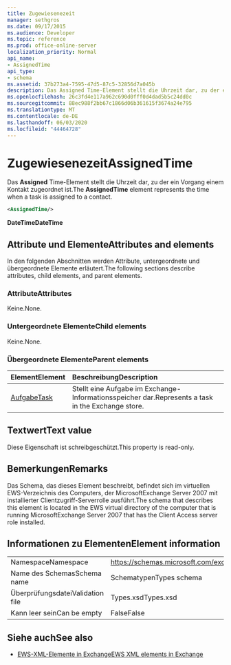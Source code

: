```yaml
---
title: Zugewiesenezeit
manager: sethgros
ms.date: 09/17/2015
ms.audience: Developer
ms.topic: reference
ms.prod: office-online-server
localization_priority: Normal
api_name:
- AssignedTime
api_type:
- schema
ms.assetid: 37b273a4-7595-47d5-87c5-32856d7a045b
description: Das Assigned Time-Element stellt die Uhrzeit dar, zu der ein Vorgang einem Kontakt zugeordnet ist.
ms.openlocfilehash: 26c3fd4e117a962c690d0fff0d4dad5b5c24dd0c
ms.sourcegitcommit: 88ec988f2bb67c1866d06b361615f3674a24e795
ms.translationtype: MT
ms.contentlocale: de-DE
ms.lasthandoff: 06/03/2020
ms.locfileid: "44464728"
---
```

# <a name="assignedtime"></a><span data-ttu-id="3b0bc-103">Zugewiesenezeit</span><span class="sxs-lookup"><span data-stu-id="3b0bc-103">AssignedTime</span></span>

<span data-ttu-id="3b0bc-104">Das **Assigned** Time-Element stellt die Uhrzeit dar, zu der ein Vorgang einem Kontakt zugeordnet ist.</span><span class="sxs-lookup"><span data-stu-id="3b0bc-104">The **AssignedTime** element represents the time when a task is assigned to a contact.</span></span> 
  
```xml
<AssignedTime/>
```

 <span data-ttu-id="3b0bc-105">**DateTime**</span><span class="sxs-lookup"><span data-stu-id="3b0bc-105">**DateTime**</span></span>
## <a name="attributes-and-elements"></a><span data-ttu-id="3b0bc-106">Attribute und Elemente</span><span class="sxs-lookup"><span data-stu-id="3b0bc-106">Attributes and elements</span></span>

<span data-ttu-id="3b0bc-107">In den folgenden Abschnitten werden Attribute, untergeordnete und übergeordnete Elemente erläutert.</span><span class="sxs-lookup"><span data-stu-id="3b0bc-107">The following sections describe attributes, child elements, and parent elements.</span></span>
  
### <a name="attributes"></a><span data-ttu-id="3b0bc-108">Attribute</span><span class="sxs-lookup"><span data-stu-id="3b0bc-108">Attributes</span></span>

<span data-ttu-id="3b0bc-109">Keine.</span><span class="sxs-lookup"><span data-stu-id="3b0bc-109">None.</span></span>
  
### <a name="child-elements"></a><span data-ttu-id="3b0bc-110">Untergeordnete Elemente</span><span class="sxs-lookup"><span data-stu-id="3b0bc-110">Child elements</span></span>

<span data-ttu-id="3b0bc-111">Keine.</span><span class="sxs-lookup"><span data-stu-id="3b0bc-111">None.</span></span>
  
### <a name="parent-elements"></a><span data-ttu-id="3b0bc-112">Übergeordnete Elemente</span><span class="sxs-lookup"><span data-stu-id="3b0bc-112">Parent elements</span></span>

|<span data-ttu-id="3b0bc-113">**Element**</span><span class="sxs-lookup"><span data-stu-id="3b0bc-113">**Element**</span></span>|<span data-ttu-id="3b0bc-114">**Beschreibung**</span><span class="sxs-lookup"><span data-stu-id="3b0bc-114">**Description**</span></span>|
|:-----|:-----|
|[<span data-ttu-id="3b0bc-115">Aufgabe</span><span class="sxs-lookup"><span data-stu-id="3b0bc-115">Task</span></span>](task.md) <br/> |<span data-ttu-id="3b0bc-116">Stellt eine Aufgabe im Exchange-Informationsspeicher dar.</span><span class="sxs-lookup"><span data-stu-id="3b0bc-116">Represents a task in the Exchange store.</span></span>  <br/> |
   
## <a name="text-value"></a><span data-ttu-id="3b0bc-117">Textwert</span><span class="sxs-lookup"><span data-stu-id="3b0bc-117">Text value</span></span>

<span data-ttu-id="3b0bc-118">Diese Eigenschaft ist schreibgeschützt.</span><span class="sxs-lookup"><span data-stu-id="3b0bc-118">This property is read-only.</span></span>
  
## <a name="remarks"></a><span data-ttu-id="3b0bc-119">Bemerkungen</span><span class="sxs-lookup"><span data-stu-id="3b0bc-119">Remarks</span></span>

<span data-ttu-id="3b0bc-120">Das Schema, das dieses Element beschreibt, befindet sich im virtuellen EWS-Verzeichnis des Computers, der MicrosoftExchange Server 2007 mit installierter Clientzugriff-Serverrolle ausführt.</span><span class="sxs-lookup"><span data-stu-id="3b0bc-120">The schema that describes this element is located in the EWS virtual directory of the computer that is running MicrosoftExchange Server 2007 that has the Client Access server role installed.</span></span>
  
## <a name="element-information"></a><span data-ttu-id="3b0bc-121">Informationen zu Elementen</span><span class="sxs-lookup"><span data-stu-id="3b0bc-121">Element information</span></span>

|||
|:-----|:-----|
|<span data-ttu-id="3b0bc-122">Namespace</span><span class="sxs-lookup"><span data-stu-id="3b0bc-122">Namespace</span></span>  <br/> |https://schemas.microsoft.com/exchange/services/2006/types  <br/> |
|<span data-ttu-id="3b0bc-123">Name des Schemas</span><span class="sxs-lookup"><span data-stu-id="3b0bc-123">Schema name</span></span>  <br/> |<span data-ttu-id="3b0bc-124">Schematypen</span><span class="sxs-lookup"><span data-stu-id="3b0bc-124">Types schema</span></span>  <br/> |
|<span data-ttu-id="3b0bc-125">Überprüfungsdatei</span><span class="sxs-lookup"><span data-stu-id="3b0bc-125">Validation file</span></span>  <br/> |<span data-ttu-id="3b0bc-126">Types.xsd</span><span class="sxs-lookup"><span data-stu-id="3b0bc-126">Types.xsd</span></span>  <br/> |
|<span data-ttu-id="3b0bc-127">Kann leer sein</span><span class="sxs-lookup"><span data-stu-id="3b0bc-127">Can be empty</span></span>  <br/> |<span data-ttu-id="3b0bc-128">False</span><span class="sxs-lookup"><span data-stu-id="3b0bc-128">False</span></span>  <br/> |
   
## <a name="see-also"></a><span data-ttu-id="3b0bc-129">Siehe auch</span><span class="sxs-lookup"><span data-stu-id="3b0bc-129">See also</span></span>

- [<span data-ttu-id="3b0bc-130">EWS-XML-Elemente in Exchange</span><span class="sxs-lookup"><span data-stu-id="3b0bc-130">EWS XML elements in Exchange</span></span>](ews-xml-elements-in-exchange.md)

